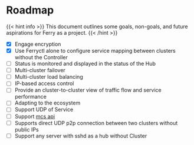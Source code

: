 # Roadmap

{{< hint info >}}
This document outlines some goals, non-goals, and future aspirations for Ferry as a project.
{{< /hint >}}

- [x] Engage encryption
- [x] Use Ferryctl alone to configure service mapping between clusters without the Controller
- [ ] Status is monitored and displayed in the status of the Hub
- [ ] Multi-cluster failover
- [ ] Multi-cluster load balancing
- [ ] IP-based access control
- [ ] Provide an cluster-to-cluster view of traffic flow and service performance
- [ ] Adapting to the ecosystem
- [ ] Support UDP of Service
- [ ] Support [mcs api](https://github.com/kubernetes-sigs/mcs-api)
- [ ] Supports direct UDP p2p connection between two clusters without public IPs
- [ ] Support any server with sshd as a hub without Cluster

